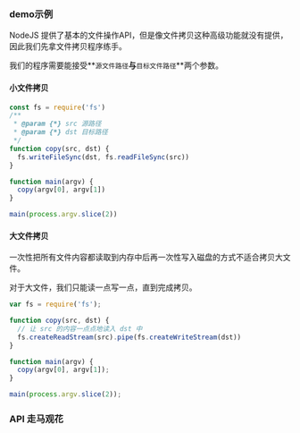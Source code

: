 ### demo示例

NodeJS 提供了基本的文件操作API，但是像文件拷贝这种高级功能就没有提供，因此我们先拿文件拷贝程序练手。

我们的程序需要能接受**`源文件路径`**与**`目标文件路径`**两个参数。

#### 小文件拷贝

```js
const fs = require('fs')
/**
 * @param {*} src 源路径
 * @param {*} dst 目标路径
 */
function copy(src, dst) {
  fs.writeFileSync(dst, fs.readFileSync(src))
}

function main(argv) {
  copy(argv[0], argv[1])
}

main(process.argv.slice(2))
```



#### 大文件拷贝

一次性把所有文件内容都读取到内存中后再一次性写入磁盘的方式不适合拷贝大文件。

对于大文件，我们只能读一点写一点，直到完成拷贝。

```js
var fs = require('fs');

function copy(src, dst) {
  // 让 src 的内容一点点地读入 dst 中
  fs.createReadStream(src).pipe(fs.createWriteStream(dst))
}

function main(argv) {
  copy(argv[0], argv[1]);
}

main(process.argv.slice(2));
```



### API 走马观花







